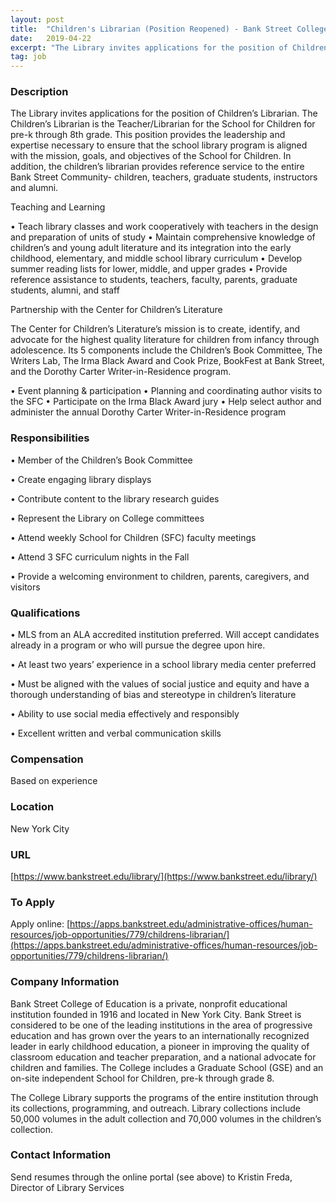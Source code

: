 ```yaml
---
layout: post
title:  "Children's Librarian (Position Reopened) - Bank Street College of Education"
date:   2019-04-22
excerpt: "The Library invites applications for the position of Children’s Librarian. The Children’s Librarian is the Teacher/Librarian for the School for Children for pre-k through 8th grade. This position provides the leadership and expertise necessary to ensure that the school library program is aligned with the mission, goals, and objectives of..."
tag: job
---
```


### Description   

The Library invites applications for the position of Children’s Librarian. The Children’s Librarian is the Teacher/Librarian for the School for Children for pre-k through 8th grade. This position provides the leadership and expertise necessary to ensure that the school library program is aligned with the mission, goals, and objectives of the School for Children. In addition, the children’s librarian provides reference service to the entire Bank Street Community- children, teachers, graduate students, instructors and alumni. 

Teaching and Learning

•	Teach library classes and work cooperatively with teachers in the design and preparation of units of study
•	Maintain comprehensive knowledge of children’s and young adult literature and its integration into the early childhood, elementary, and middle school library curriculum
•	Develop summer reading lists for lower, middle, and upper grades
•	Provide reference assistance to students, teachers, faculty, parents, graduate students, alumni, and staff

Partnership with the Center for Children’s Literature

The Center for Children’s Literature’s mission is to create, identify, and advocate for the highest quality literature for children from infancy through adolescence. Its 5 components include the Children’s Book Committee, The Writers Lab, The Irma Black Award and Cook Prize, BookFest at Bank Street, and the Dorothy Carter Writer-in-Residence program.

•	Event planning & participation
•	Planning and coordinating author visits to the SFC
•	Participate on the Irma Black Award jury
•	Help select author and administer the annual Dorothy Carter Writer-in-Residence program



### Responsibilities   


• 	Member of the Children’s Book Committee

• 	Create engaging library displays

• 	Contribute content to the library research guides

• 	Represent the Library on College committees

• 	Attend weekly School for Children (SFC) faculty meetings

• 	Attend 3 SFC curriculum nights in the Fall

• 	Provide a welcoming environment to children, parents, caregivers, and visitors



### Qualifications   


• 	MLS from an ALA accredited institution preferred. Will accept candidates already in a program or who will pursue the degree upon hire.

• 	At least two years’ experience in a school library media center preferred

• 	Must be aligned with the values of social justice and equity and have a thorough understanding of bias and stereotype in children’s literature

• 	Ability to use social media effectively and responsibly

• 	Excellent written and verbal communication skills




### Compensation   

Based on experience


### Location   

New York City


### URL   

[https://www.bankstreet.edu/library/](https://www.bankstreet.edu/library/)

### To Apply   

Apply online: [https://apps.bankstreet.edu/administrative-offices/human-resources/job-opportunities/779/childrens-librarian/](https://apps.bankstreet.edu/administrative-offices/human-resources/job-opportunities/779/childrens-librarian/)


### Company Information   

Bank Street College of Education is a private, nonprofit educational institution founded in 1916 and located in New York City. Bank Street is considered to be one of the leading institutions in the area of progressive education and has grown over the years to an internationally recognized leader in early childhood education, a pioneer in improving the quality of classroom education and teacher preparation, and a national advocate for children and families. The College includes a Graduate School (GSE) and an on-site independent School for Children, pre-k through grade 8. 

The College Library supports the programs of the entire institution through its collections, programming, and outreach. Library collections include 50,000 volumes in the adult collection and 70,000 volumes in the children’s collection. 



### Contact Information   

Send resumes through the online portal (see above) to Kristin Freda, Director of Library Services 

